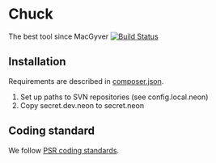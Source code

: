 Chuck
=====

The best tool since MacGyver
[![Build Status](https://travis-ci.org/DixonsCz/chuck.png?branch=master)](https://travis-ci.org/DixonsCz/chuck)


Installation
------------

Requirements are described in [composer.json](https://github.com/DixonsCz/chuck/blob/master/composer.json).

1. Set up paths to SVN repositories (see config.local.neon)
2. Copy secret.dev.neon to secret.neon

Coding standard
---------------
We follow [PSR coding standards](https://github.com/php-fig/fig-standards/tree/master/accepted).
